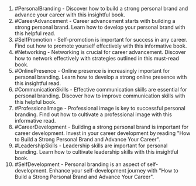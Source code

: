 1. #PersonalBranding - Discover how to build a strong personal brand and advance your career with this insightful book.
2. #CareerAdvancement - Career advancement starts with building a strong personal brand. Learn how to develop your personal brand with this helpful read.
3. #SelfPromotion - Self-promotion is important for success in any career. Find out how to promote yourself effectively with this informative book.
4. #Networking - Networking is crucial for career advancement. Discover how to network effectively with strategies outlined in this must-read book.
5. #OnlinePresence - Online presence is increasingly important for personal branding. Learn how to develop a strong online presence with this insightful read.
6. #CommunicationSkills - Effective communication skills are essential for personal branding. Discover how to improve communication skills with this helpful book.
7. #ProfessionalImage - Professional image is key to successful personal branding. Find out how to cultivate a professional image with this informative read.
8. #CareerDevelopment - Building a strong personal brand is important for career development. Invest in your career development by reading "How to Build a Strong Personal Brand and Advance Your Career".
9. #LeadershipSkills - Leadership skills are important for personal branding. Learn how to cultivate leadership skills with this insightful book.
10. #SelfDevelopment - Personal branding is an aspect of self-development. Enhance your self-development journey with "How to Build a Strong Personal Brand and Advance Your Career".
